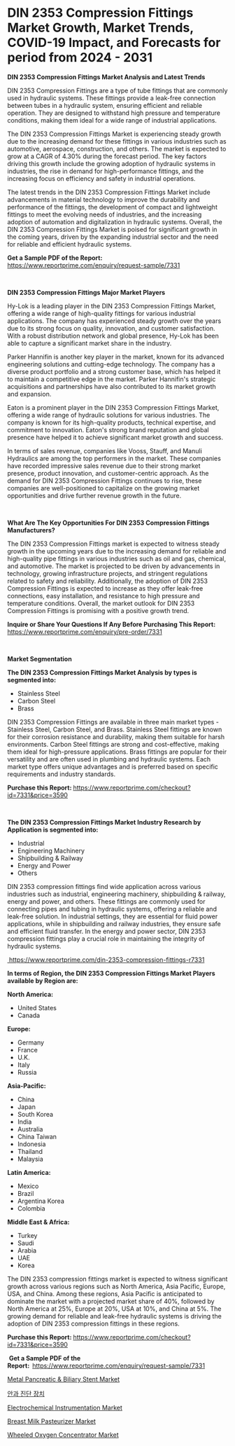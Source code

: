 <p><h1>DIN 2353 Compression Fittings Market Growth, Market Trends, COVID-19 Impact, and Forecasts for period from 2024 - 2031</h1></p><p><strong>DIN 2353 Compression Fittings Market Analysis and Latest Trends</strong></p>
<p><p>DIN 2353 Compression Fittings are a type of tube fittings that are commonly used in hydraulic systems. These fittings provide a leak-free connection between tubes in a hydraulic system, ensuring efficient and reliable operation. They are designed to withstand high pressure and temperature conditions, making them ideal for a wide range of industrial applications.</p><p>The DIN 2353 Compression Fittings Market is experiencing steady growth due to the increasing demand for these fittings in various industries such as automotive, aerospace, construction, and others. The market is expected to grow at a CAGR of 4.30% during the forecast period. The key factors driving this growth include the growing adoption of hydraulic systems in industries, the rise in demand for high-performance fittings, and the increasing focus on efficiency and safety in industrial operations.</p><p>The latest trends in the DIN 2353 Compression Fittings Market include advancements in material technology to improve the durability and performance of the fittings, the development of compact and lightweight fittings to meet the evolving needs of industries, and the increasing adoption of automation and digitalization in hydraulic systems. Overall, the DIN 2353 Compression Fittings Market is poised for significant growth in the coming years, driven by the expanding industrial sector and the need for reliable and efficient hydraulic systems.</p></p>
<p><strong>Get a Sample PDF of the Report:&nbsp;</strong> <a href="https://www.reportprime.com/enquiry/request-sample/7331">https://www.reportprime.com/enquiry/request-sample/7331</a></p>
<p>&nbsp;</p>
<p><strong>DIN 2353 Compression Fittings Major Market Players</strong></p>
<p><p>Hy-Lok is a leading player in the DIN 2353 Compression Fittings Market, offering a wide range of high-quality fittings for various industrial applications. The company has experienced steady growth over the years due to its strong focus on quality, innovation, and customer satisfaction. With a robust distribution network and global presence, Hy-Lok has been able to capture a significant market share in the industry.</p><p>Parker Hannifin is another key player in the market, known for its advanced engineering solutions and cutting-edge technology. The company has a diverse product portfolio and a strong customer base, which has helped it to maintain a competitive edge in the market. Parker Hannifin's strategic acquisitions and partnerships have also contributed to its market growth and expansion.</p><p>Eaton is a prominent player in the DIN 2353 Compression Fittings Market, offering a wide range of hydraulic solutions for various industries. The company is known for its high-quality products, technical expertise, and commitment to innovation. Eaton's strong brand reputation and global presence have helped it to achieve significant market growth and success.</p><p>In terms of sales revenue, companies like Vooss, Stauff, and Manuli Hydraulics are among the top performers in the market. These companies have recorded impressive sales revenue due to their strong market presence, product innovation, and customer-centric approach. As the demand for DIN 2353 Compression Fittings continues to rise, these companies are well-positioned to capitalize on the growing market opportunities and drive further revenue growth in the future.</p></p>
<p>&nbsp;</p>
<p><strong>What Are The Key Opportunities For DIN 2353 Compression Fittings Manufacturers?</strong></p>
<p><p>The DIN 2353 Compression Fittings market is expected to witness steady growth in the upcoming years due to the increasing demand for reliable and high-quality pipe fittings in various industries such as oil and gas, chemical, and automotive. The market is projected to be driven by advancements in technology, growing infrastructure projects, and stringent regulations related to safety and reliability. Additionally, the adoption of DIN 2353 Compression Fittings is expected to increase as they offer leak-free connections, easy installation, and resistance to high pressure and temperature conditions. Overall, the market outlook for DIN 2353 Compression Fittings is promising with a positive growth trend.</p></p>
<p><strong>Inquire or Share Your Questions If Any Before Purchasing This Report:</strong> <a href="https://www.reportprime.com/enquiry/pre-order/7331">https://www.reportprime.com/enquiry/pre-order/7331</a></p>
<p>&nbsp;</p>
<p><strong>Market Segmentation</strong></p>
<p><strong>The DIN 2353 Compression Fittings Market Analysis by types is segmented into:</strong></p>
<p><ul><li>Stainless Steel</li><li>Carbon Steel</li><li>Brass</li></ul></p>
<p><p>DIN 2353 Compression Fittings are available in three main market types - Stainless Steel, Carbon Steel, and Brass. Stainless Steel fittings are known for their corrosion resistance and durability, making them suitable for harsh environments. Carbon Steel fittings are strong and cost-effective, making them ideal for high-pressure applications. Brass fittings are popular for their versatility and are often used in plumbing and hydraulic systems. Each market type offers unique advantages and is preferred based on specific requirements and industry standards.</p></p>
<p><strong>Purchase this Report:&nbsp;</strong><a href="https://www.reportprime.com/checkout?id=7331&price=3590">https://www.reportprime.com/checkout?id=7331&price=3590</a></p>
<p>&nbsp;</p>
<p><strong>The DIN 2353 Compression Fittings Market Industry Research by Application is segmented into:</strong></p>
<p><ul><li>Industrial</li><li>Engineering Machinery</li><li>Shipbuilding & Railway</li><li>Energy and Power</li><li>Others</li></ul></p>
<p><p>DIN 2353 compression fittings find wide application across various industries such as industrial, engineering machinery, shipbuilding & railway, energy and power, and others. These fittings are commonly used for connecting pipes and tubing in hydraulic systems, offering a reliable and leak-free solution. In industrial settings, they are essential for fluid power applications, while in shipbuilding and railway industries, they ensure safe and efficient fluid transfer. In the energy and power sector, DIN 2353 compression fittings play a crucial role in maintaining the integrity of hydraulic systems.</p></p>
<p><a href="https://www.reportprime.com/din-2353-compression-fittings-r7331">&nbsp;https://www.reportprime.com/din-2353-compression-fittings-r7331</a></p>
<p><strong>In terms of Region, the DIN 2353 Compression Fittings Market Players available by Region are:</strong></p>
<p>
    <p> <strong> North America: </strong>
        <ul>
            <li>United States</li>
            <li>Canada</li>
        </ul>
        </p> 
    <p> <strong> Europe: </strong>
        <ul>
            <li>Germany</li>
            <li>France</li>
            <li>U.K.</li>
            <li>Italy</li>
            <li>Russia</li>
        </ul>
        </p> 
    <p> <strong> Asia-Pacific: </strong>
        <ul>
            <li>China</li>
            <li>Japan</li>
            <li>South Korea</li>
            <li>India</li>
            <li>Australia</li>
            <li>China Taiwan</li>
            <li>Indonesia</li>
            <li>Thailand</li>
            <li>Malaysia</li>
        </ul>
        </p> 
    <p> <strong> Latin America: </strong>
        <ul>
            <li>Mexico</li>
            <li>Brazil</li>
            <li>Argentina Korea</li>
            <li>Colombia</li>
        </ul>
        </p> 
    <p> <strong> Middle East & Africa: </strong>
        <ul>
            <li>Turkey</li>
            <li>Saudi</li>
            <li>Arabia</li>
            <li>UAE</li>
            <li>Korea</li>
        </ul>
    </p>
    </p>
<p><p>The DIN 2353 compression fittings market is expected to witness significant growth across various regions such as North America, Asia Pacific, Europe, USA, and China. Among these regions, Asia Pacific is anticipated to dominate the market with a projected market share of 40%, followed by North America at 25%, Europe at 20%, USA at 10%, and China at 5%. The growing demand for reliable and leak-free hydraulic systems is driving the adoption of DIN 2353 compression fittings in these regions.</p></p>
<p><strong>Purchase this Report: </strong><a href="https://www.reportprime.com/checkout?id=7331&price=3590">https://www.reportprime.com/checkout?id=7331&price=3590</a></p>
<p>&nbsp;<strong>Get a Sample PDF of the Report:&nbsp;&nbsp;</strong><a href="https://www.reportprime.com/enquiry/request-sample/7331">https://www.reportprime.com/enquiry/request-sample/7331</a></p>
<p><strong></strong></p>
<p><p><a href="https://medium.com/@candicecromwelld63/metal-pancreatic-biliary-stent-market-investigation-industry-evolution-and-forecast-till-2031-e1a21f9260f3">Metal Pancreatic & Biliary Stent Market</a></p><p><a href="https://medium.com/@ejuynpri79/%EC%95%88%EA%B3%BC-%EC%A7%84%EB%8B%A8-%EC%9E%A5%EC%B9%98-%EC%8B%9C%EC%9E%A5-%EA%B8%80%EB%A1%9C%EB%B2%8C-%EC%8B%9C%EC%9E%A5-%EB%8F%99%ED%96%A5%EA%B3%BC-%ED%8C%90%EB%A7%A4-%EB%8F%99%ED%96%A5-2024%EB%85%84%EB%B6%80%ED%84%B0-2031%EB%85%84%EA%B9%8C%EC%A7%80-498aefe1eda2">안과 진단 장치</a></p><p><a href="https://github.com/adriannay56456/Market-Research-Report-List-1/blob/main/electrochemical-instrumentation-market.md">Electrochemical Instrumentation Market</a></p><p><a href="https://www.linkedin.com/pulse/global-breast-milk-pasteurizer-market-size-share-analysis-bywke?trackingId=jZT8aqFCQTmZMwBenR88lg%3D%3D">Breast Milk Pasteurizer Market</a></p><p><a href="https://medium.com/@trameciabutler41/wheeled-oxygen-concentrator-market-market-segmentation-geographical-regions-and-market-forcast-c0cdfbec8626">Wheeled Oxygen Concentrator Market</a></p></p>